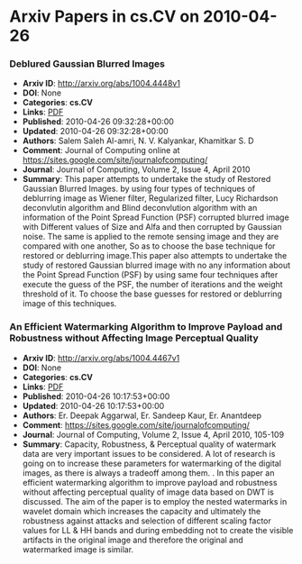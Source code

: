 # Arxiv Papers in cs.CV on 2010-04-26
### Deblured Gaussian Blurred Images
- **Arxiv ID**: http://arxiv.org/abs/1004.4448v1
- **DOI**: None
- **Categories**: **cs.CV**
- **Links**: [PDF](http://arxiv.org/pdf/1004.4448v1)
- **Published**: 2010-04-26 09:32:28+00:00
- **Updated**: 2010-04-26 09:32:28+00:00
- **Authors**: Salem Saleh Al-amri, N. V. Kalyankar, Khamitkar S. D
- **Comment**: Journal of Computing online at
  https://sites.google.com/site/journalofcomputing/
- **Journal**: Journal of Computing, Volume 2, Issue 4, April 2010
- **Summary**: This paper attempts to undertake the study of Restored Gaussian Blurred Images. by using four types of techniques of deblurring image as Wiener filter, Regularized filter, Lucy Richardson deconvlutin algorithm and Blind deconvlution algorithm with an information of the Point Spread Function (PSF) corrupted blurred image with Different values of Size and Alfa and then corrupted by Gaussian noise. The same is applied to the remote sensing image and they are compared with one another, So as to choose the base technique for restored or deblurring image.This paper also attempts to undertake the study of restored Gaussian blurred image with no any information about the Point Spread Function (PSF) by using same four techniques after execute the guess of the PSF, the number of iterations and the weight threshold of it. To choose the base guesses for restored or deblurring image of this techniques.



### An Efficient Watermarking Algorithm to Improve Payload and Robustness without Affecting Image Perceptual Quality
- **Arxiv ID**: http://arxiv.org/abs/1004.4467v1
- **DOI**: None
- **Categories**: **cs.CV**
- **Links**: [PDF](http://arxiv.org/pdf/1004.4467v1)
- **Published**: 2010-04-26 10:17:53+00:00
- **Updated**: 2010-04-26 10:17:53+00:00
- **Authors**: Er. Deepak Aggarwal, Er. Sandeep Kaur, Er. Anantdeep
- **Comment**: https://sites.google.com/site/journalofcomputing/
- **Journal**: Journal of Computing, Volume 2, Issue 4, April 2010, 105-109
- **Summary**: Capacity, Robustness, & Perceptual quality of watermark data are very important issues to be considered. A lot of research is going on to increase these parameters for watermarking of the digital images, as there is always a tradeoff among them. . In this paper an efficient watermarking algorithm to improve payload and robustness without affecting perceptual quality of image data based on DWT is discussed. The aim of the paper is to employ the nested watermarks in wavelet domain which increases the capacity and ultimately the robustness against attacks and selection of different scaling factor values for LL & HH bands and during embedding not to create the visible artifacts in the original image and therefore the original and watermarked image is similar.



